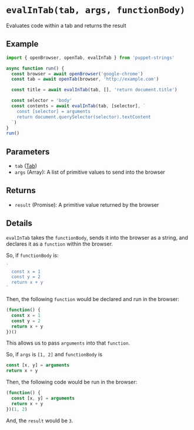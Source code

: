 # `evalInTab(tab, args, functionBody)`
Evaluates code within a tab and returns the result

## Example
```js
import { openBrowser, openTab, evalInTab } from 'puppet-strings'

async function run() {
  const browser = await openBrowser('google-chrome')
  const tab = await openTab(browser, 'http://example.com')

  const title = await evalInTab(tab, [], 'return document.title')

  const selector = 'body'
  const contents = await evalInTab(tab, [selector], `
    const [selector] = arguments
    return document.querySelector(selector).textContent
  `)
}
run()
```

## Parameters
* `tab` ([Tab](../../interface#tab-object))
* `args` (Array<JSON>): A list of primitive values to send into the browser

## Returns
* `result` (Promise<JSON>): A primitive value returned by the browser

## Details
`evalInTab` takes the `functionBody`, sends it into the browser as a string,
and declares it as a `function` within the browser.

So, if `functionBody` is:

```js
`
  const x = 1
  const y = 2
  return x + y
`
```

Then, the following `function` would be declared and run in the browser:

```js
(function() {
  const x = 1
  const y = 2
  return x + y
})()
```

This allows us to pass `arguments` into that `function`.

So, if `args` is `[1, 2]` and `functionBody` is

```js
const [x, y] = arguments
return x + y
```

Then, the following code would be run in the browser:

```js
(function() {
  const [x, y] = arguments
  return x + y
})(1, 2)
```

And, the `result` would be `3`.
